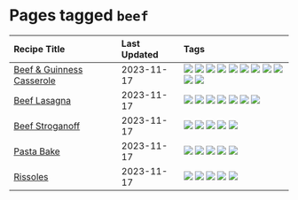 # Pages tagged `beef`

|Recipe Title|Last Updated|Tags
|:---|:---|:---|
|[Beef & Guinness Casserole](../recipes/beefandguinnesscasserole.md)|2023-11-17|[![](https://img.shields.io/badge/tag-amazing-c6d429)](../tags/amazing.md) [![](https://img.shields.io/badge/tag-baked-f1d19f)](../tags/baked.md) [![](https://img.shields.io/badge/tag-beef-28ab17)](../tags/beef.md) [![](https://img.shields.io/badge/tag-casserole-e5c1d4)](../tags/casserole.md) [![](https://img.shields.io/badge/tag-guinness-cb29b)](../tags/guinness.md) [![](https://img.shields.io/badge/tag-irish-8ce73b)](../tags/irish.md) [![](https://img.shields.io/badge/tag-large_quantity-8344b1)](../tags/large_quantity.md) [![](https://img.shields.io/badge/tag-long_cook_time-3a4f8e)](../tags/long_cook_time.md) [![](https://img.shields.io/badge/tag-long_prep_time-91514)](../tags/long_prep_time.md) [![](https://img.shields.io/badge/tag-messy-d4602a)](../tags/messy.md) [![](https://img.shields.io/badge/tag-tricky-6984a1)](../tags/tricky.md)|
|[Beef Lasagna](../recipes/beeflasagna.md)|2023-11-17|[![](https://img.shields.io/badge/tag-baked-f1d19f)](../tags/baked.md) [![](https://img.shields.io/badge/tag-beef-28ab17)](../tags/beef.md) [![](https://img.shields.io/badge/tag-dinner-ad1215)](../tags/dinner.md) [![](https://img.shields.io/badge/tag-easy-8a534c)](../tags/easy.md) [![](https://img.shields.io/badge/tag-italian-94b8ca)](../tags/italian.md) [![](https://img.shields.io/badge/tag-pasta-f6b493)](../tags/pasta.md) [![](https://img.shields.io/badge/tag-stovetop-42963a)](../tags/stovetop.md)|
|[Beef Stroganoff](../recipes/beefstroganoff.md)|2023-11-17|[![](https://img.shields.io/badge/tag-beef-28ab17)](../tags/beef.md) [![](https://img.shields.io/badge/tag-dairy-bb15fd)](../tags/dairy.md) [![](https://img.shields.io/badge/tag-dinner-ad1215)](../tags/dinner.md) [![](https://img.shields.io/badge/tag-russian-ab4f55)](../tags/russian.md) [![](https://img.shields.io/badge/tag-stovetop-42963a)](../tags/stovetop.md)|
|[Pasta Bake](../recipes/pastabake.md)|2023-11-17|[![](https://img.shields.io/badge/tag-baked-f1d19f)](../tags/baked.md) [![](https://img.shields.io/badge/tag-beef-28ab17)](../tags/beef.md) [![](https://img.shields.io/badge/tag-cheesey-8f457a)](../tags/cheesey.md) [![](https://img.shields.io/badge/tag-pasta-f6b493)](../tags/pasta.md) [![](https://img.shields.io/badge/tag-sides-b7439e)](../tags/sides.md)|
|[Rissoles](../recipes/rissoles.md)|2023-11-17|[![](https://img.shields.io/badge/tag-aussie-062ab)](../tags/aussie.md) [![](https://img.shields.io/badge/tag-beef-28ab17)](../tags/beef.md) [![](https://img.shields.io/badge/tag-easy-8a534c)](../tags/easy.md) [![](https://img.shields.io/badge/tag-family-10cdd6)](../tags/family.md) [![](https://img.shields.io/badge/tag-fried-1754e4)](../tags/fried.md)|